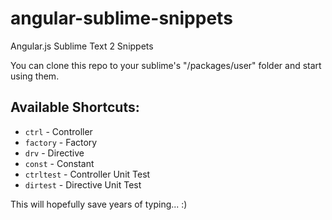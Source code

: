 angular-sublime-snippets
========================

Angular.js Sublime Text 2 Snippets

You can clone this repo to your sublime's "/packages/user" folder and start using them.

Available Shortcuts:
---------
* `ctrl` - Controller
* `factory` - Factory
* `drv` - Directive
* `const` - Constant
* `ctrltest` - Controller Unit Test
* `dirtest` - Directive Unit Test

This will hopefully save years of typing... :)
